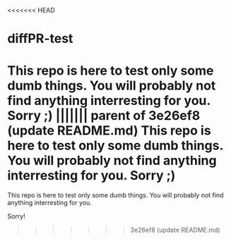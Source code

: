 <<<<<<< HEAD
# diffPR-test
This repo is here to test only some dumb things. You will probably not find anything interresting for you. Sorry ;) 
||||||| parent of 3e26ef8 (update README.md)
This repo is here to test only some dumb things. You will probably not find anything interresting for you. Sorry ;)
=======
This repo is here to test only some dumb things. You will probably not find anything interresting for you. 

Sorry!
>>>>>>> 3e26ef8 (update README.md)
